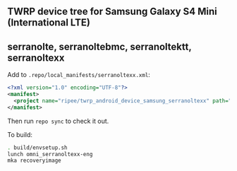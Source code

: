 ## TWRP device tree for Samsung Galaxy S4 Mini (International LTE)
## serranolte, serranoltebmc, serranoltektt, serranoltexx

Add to `.repo/local_manifests/serranoltexx.xml`:

```xml
<?xml version="1.0" encoding="UTF-8"?>
<manifest>
  <project name="ripee/twrp_android_device_samsung_serranoltexx" path="device/samsung/serranoltexx" remote="github" revision="android-7.1" />
</manifest>
```

Then run `repo sync` to check it out.

To build:

```sh
. build/envsetup.sh
lunch omni_serranoltexx-eng
mka recoveryimage
```

